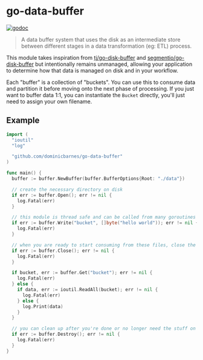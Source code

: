 # go-data-buffer

[![godoc][godoc-badge]][godoc]

> A data buffer system that uses the disk as an intermediate store between
> different stages in a data transformation (eg: ETL) process.

This module takes inspiration from [tj/go-disk-buffer][tj] and
[segmentio/go-disk-buffer][segment] but intentionally remains unmanaged,
allowing your application to determine how that data is managed on disk and in
your workflow.

Each "buffer" is a collection of "buckets". You can use this to consume data and
partition it before moving onto the next phase of processing. If you just want
to buffer data 1:1, you can instantiate the `Bucket` directly, you'll just need
to assign your own filename.

## Example

```go
import (
  "ioutil"
  "log"

  "github.com/dominicbarnes/go-data-buffer"
)

func main() {
  buffer := buffer.NewBuffer(buffer.BufferOptions{Root: "./data"})

  // create the necessary directory on disk
  if err := buffer.Open(); err != nil {
    log.Fatal(err)
  }

  // this module is thread safe and can be called from many goroutines
  if err := buffer.Write("bucket", []byte("hello world")); err != nil {
    log.Fatal(err)
  }

  // when you are ready to start consuming from these files, close the buffer
  if err := buffer.Close(); err != nil {
    log.Fatal(err)
  }

  if bucket, err := buffer.Get("bucket"); err != nil {
    log.Fatal(err)
  } else {
    if data, err := ioutil.ReadAll(bucket); err != nil {
      log.Fatal(err)
    } else {
      log.Print(data)
    }
  }

  // you can clean up after you're done or no longer need the stuff on disk
  if err := buffer.Destroy(); err != nil {
    log.Fatal(err)
  }
}
```


[godoc-badge]: https://godoc.org/github.com/dominicbarnes/go-data-buffer?status.svg
[godoc]: https://godoc.org/github.com/dominicbarnes/go-data-buffer
[segment]: https://github.com/segmentio/go-disk-buffer
[tj]: https://github.com/tj/go-disk-buffer
